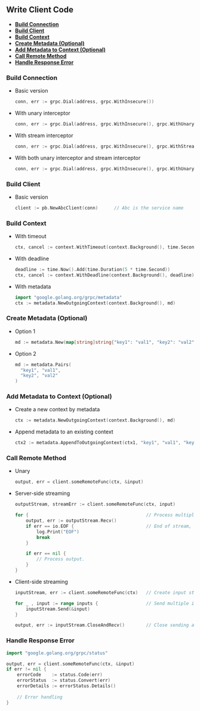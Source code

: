 ## Write Client Code
- [**Build Connection**](#build-connection)
- [**Build Client**](#build-client)
- [**Build Context**](#build-context)
- [**Create Metadata (Optional)**](#create-metadata-optional)
- [**Add Metadata to Context (Optional)**](#add-metadata-to-context-optional)
- [**Call Remote Method**](#call-remote-method)
- [**Handle Response Error**](#handle-response-error)

### Build Connection
- Basic version
  ```go
  conn, err := grpc.Dial(address, grpc.WithInsecure())
  ```
- With unary interceptor
  ```go
  conn, err := grpc.Dial(address, grpc.WithInsecure(), grpc.WithUnaryInterceptor(unaryInterceptorFunc))
  ```
- With stream interceptor
  ```go
  conn, err := grpc.Dial(address, grpc.WithInsecure(), grpc.WithStreamInterceptor(streamInterceptorFunc))
  ```
- With both unary interceptor and stream interceptor
  ```go
  conn, err := grpc.Dial(address, grpc.WithInsecure(), grpc.WithUnaryInterceptor(unaryInterceptorFunc), grpc.WithStreamInterceptor(streamInterceptorFunc))
  ```

### Build Client
- Basic version
  ```go
  client := pb.NewAbcClient(conn)      // Abc is the service name
  ```

### Build Context
- With timeout
  ```go
  ctx, cancel := context.WithTimeout(context.Background(), time.Second * 5)
  ```
- With deadline
  ```go
  deadline := time.Now().Add(time.Duration(5 * time.Second))
  ctx, cancel := context.WithDeadline(context.Background(), deadline)
  ```
- With metadata
  ```go
  import "google.golang.org/grpc/metadata"
  ctx := metadata.NewOutgoingContext(context.Background(), md)
  ```

### Create Metadata (Optional)
- Option 1
  ```go
  md := metadata.New(map[string]string{"key1": "val1", "key2": "val2"})
  ```
- Option 2
  ```go
  md := metadata.Pairs(
    "key1", "val1",
    "key2", "val2"
  )
  ```

### Add Metadata to Context (Optional)
- Create a new context by metadata
  ```go
  ctx := metadata.NewOutgoingContext(context.Background(), md)
  ```
- Append metadata to an existing context
  ```go
  ctx2 := metadata.AppendToOutgoingContext(ctx1, "key1", "val1", "key2", "val2")
  ```
  
### Call Remote Method
- Unary
  ```go
  output, err = client.someRemoteFunc(ctx, &input)
  ```
- Server-side streaming
  ```go
  outputStream, streamErr := client.someRemoteFunc(ctx, input)
  
  for {                                            // Process multiple outputs
      output, err := outputStream.Recv()
      if err == io.EOF {                           // End of stream, break infinite loop
          log.Print("EOF")
          break
      }

      if err == nil {
          // Process output.
      }
  }
  ```
- Client-side streaming
  ```go
  inputStream, err := client.someRemoteFunc(ctx)   // Create input stream
  
  for _ , input := range inputs {                  // Send multiple inputs
      inputStream.Send(&input)
  }
  
  output, err := inputStream.CloseAndRecv()        // Close sending and get output
  ```

### Handle Response Error
```go
import "google.golang.org/grpc/status"

output, err = client.someRemoteFunc(ctx, &input)
if err != nil {
    errorCode    := status.Code(err)
    errorStatus  := status.Convert(err)
    errorDetails := errorStatus.Details()
    
    // Error handling
}
```
